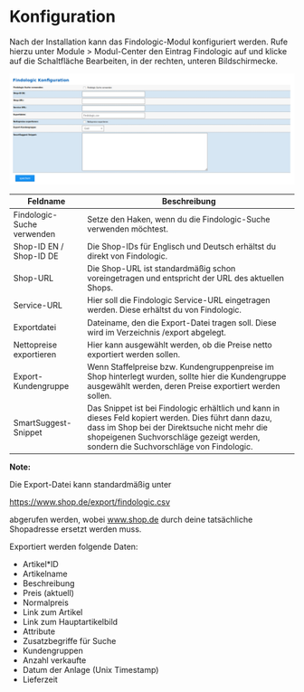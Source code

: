 # Konfiguration 

Nach der Installation kann das Findologic-Modul konfiguriert werden. Rufe hierzu unter Module \> Modul-Center den Eintrag Findologic auf und klicke auf die Schaltfläche Bearbeiten, in der rechten, unteren Bildschirmecke.

![](Bilder/findologic/findologic_konfiguration.png "Konfigurationsseite des Findologic-Moduls")

|Feldname|Beschreibung|
|--------|------------|
|Findologic-Suche verwenden|Setze den Haken, wenn du die Findologic-Suche verwenden möchtest.|
|Shop-ID EN / Shop-ID DE|Die Shop-IDs für Englisch und Deutsch erhältst du direkt von Findologic.|
|Shop-URL|Die Shop-URL ist standardmäßig schon voreingetragen und entspricht der URL des aktuellen Shops.|
|Service-URL|Hier soll die Findologic Service-URL eingetragen werden. Diese erhältst du von Findologic.|
|Exportdatei|Dateiname, den die Export-Datei tragen soll. Diese wird im Verzeichnis /export abgelegt.|
|Nettopreise exportieren|Hier kann ausgewählt werden, ob die Preise netto exportiert werden sollen.|
|Export-Kundengruppe|Wenn Staffelpreise bzw. Kundengruppenpreise im Shop hinterlegt wurden, sollte hier die Kundengruppe ausgewählt werden, deren Preise exportiert werden sollen.|
|SmartSuggest-Snippet|Das Snippet ist bei Findologic erhältlich und kann in dieses Feld kopiert werden. Dies führt dann dazu, dass im Shop bei der Direktsuche nicht mehr die shopeigenen Suchvorschläge gezeigt werden, sondern die Suchvorschläge von Findologic.|

**Note:**

Die Export-Datei kann standardmäßig unter

https://www.shop.de/export/findologic.csv

abgerufen werden, wobei www.shop.de durch deine tatsächliche Shopadresse ersetzt werden muss.

Exportiert werden folgende Daten:

-   Artikel\*ID
-   Artikelname
-   Beschreibung
-   Preis \(aktuell\)
-   Normalpreis
-   Link zum Artikel
-   Link zum Hauptartikelbild
-   Attribute
-   Zusatzbegriffe für Suche
-   Kundengruppen
-   Anzahl verkaufte
-   Datum der Anlage \(Unix Timestamp\)
-   Lieferzeit



